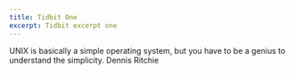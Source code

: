 ```yaml
---
title: Tidbit One
excerpt: Tidbit excerpt one
---
```


UNIX is basically a simple operating system, but you have to be a genius to understand the simplicity.
Dennis Ritchie
